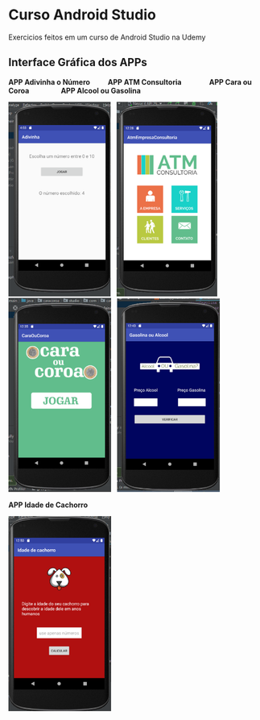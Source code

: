 # Curso Android Studio
 Exercicios feitos em um curso de Android Studio na Udemy

## Interface Gráfica dos APPs
**APP Adivinha o Número**&nbsp;&nbsp;&nbsp;&nbsp;&nbsp;&nbsp;&nbsp;&nbsp;&nbsp;**APP ATM Consultoria** &nbsp;&nbsp;&nbsp;&nbsp;&nbsp;&nbsp;&nbsp;&nbsp;&nbsp;&nbsp;&nbsp;&nbsp;&nbsp;**APP Cara ou Coroa**&nbsp;&nbsp;&nbsp;&nbsp;&nbsp;&nbsp;&nbsp;&nbsp;&nbsp;&nbsp;&nbsp;&nbsp;&nbsp;&nbsp;&nbsp;&nbsp;**APP Alcool ou Gasolina**

<img src="https://github.com/atilao/Curso-Android-Studio/blob/master/Adivinha/Foto_App.PNG" width="203">&nbsp;&nbsp;&nbsp;<img src="https://github.com/atilao/Curso-Android-Studio/blob/master/AtmEmpresaConsultoria/Foto_App.PNG" width="200">&nbsp;&nbsp;&nbsp;<img src="https://github.com/atilao/Curso-Android-Studio/blob/master/CaraOuCoroa/Foto_App.PNG" width="204">&nbsp;&nbsp;&nbsp;<img src="https://github.com/atilao/Curso-Android-Studio/blob/master/GasolinaouAlcool/Foto_App.PNG" width="204">&nbsp;&nbsp;&nbsp;&nbsp;&nbsp;

**APP Idade de Cachorro**

<img src="https://github.com/atilao/Curso-Android-Studio/blob/master/Idadedecachorro/Foto_App.PNG" width="204">

